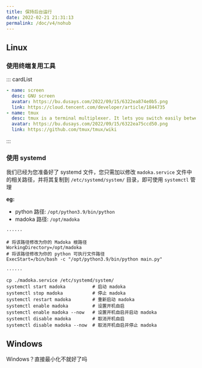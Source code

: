 ```yaml
---
title: 保持后台运行
date: 2022-02-21 21:31:13
permalink: /doc/v4/nohub
---
```


## Linux

### 使用终端复用工具

::: cardList
```yaml
- name: screen
  desc: GNU screen
  avatar: https://bu.dusays.com/2022/09/15/6322ea874e0b5.png
  link: https://cloud.tencent.com/developer/article/1844735
- name: tmux
  desc: tmux is a terminal multiplexer. It lets you switch easily between several programs in one terminal, detach them (they keep running in the background) and reattach them to a different terminal.
  avatar: https://bu.dusays.com/2022/09/15/6322ea75ccd50.png
  link: https://github.com/tmux/tmux/wiki
```
:::

### 使用 systemd

我们已经为您准备好了 systemd 文件，您只需加以修改 `madoka.service` 文件中的相关路径，并将其复制到 `/etc/systemd/system/` 目录，即可使用 `systemctl` 管理

**eg:**

- python 路径: `/opt/python3.9/bin/python`
- madoka 路径: `/opt/madoka`

```systemd
······

# 将该路径修改为你的 Madoka 根路径
WorkingDirectory=/opt/madoka
# 将该路径修改为你的 python 可执行文件路径
ExecStart=/bin/bash -c "/opt/python3.9/bin/python main.py"

······
```

```shell
cp ./madoka.service /etc/systemd/system/
systemctl start madoka          # 启动 madoka
systemctl stop madoka           # 停止 madoka
systemctl restart madoka        # 重新启动 madoka
systemctl enable madoka         # 设置开机自启
systemctl enable madoka --now   # 设置开机自启并启动 madoka
systemctl disable madoka        # 取消开机自启
systemctl disable madoka --now  # 取消开机自启并停止 madoka
```

## Windows

Windows？直接最小化不就好了吗
